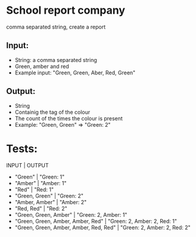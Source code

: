 # School report company

comma separated string, create a report

## Input:

- String: a comma separated string
- Green, amber and red
- Example input: "Green, Green, Aber, Red, Green"

## Output:

- String
- Containig the tag of the colour
- The count of the times the colour is present
- Example: "Green, Green" => "Green: 2"

# Tests:

INPUT | OUTPUT

- "Green" | "Green: 1"
- "Amber" | "Amber: 1"
- "Red" | "Red: 1"
- "Green, Green" | "Green: 2"
- "Amber, Amber" | "Amber: 2"
- "Red, Red" | "Red: 2"
- "Green, Green, Amber" | "Green: 2,
  Amber: 1"
- "Green, Green, Amber, Amber, Red" | "Green: 2,
  Amber: 2, Red: 1"
- "Green, Green, Amber, Amber, Red, Red" | "Green: 2, Amber: 2, Red: 2"
